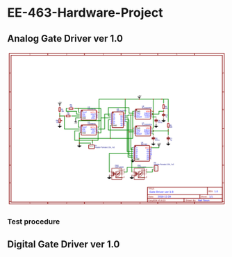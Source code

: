 # EE-463-Hardware-Project
## Analog Gate Driver ver 1.0
![Image](https://github.com/nailtosun/EE-463-Hardware-Project/blob/master/Gate%20Drivers/Analog%20Gate%20Driver/Schematic_Gate-Driver-ver1.png)
### Test procedure
## Digital Gate Driver ver 1.0
